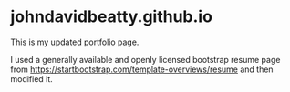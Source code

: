 # johndavidbeatty.github.io
This is my updated portfolio page.

I used a generally available and openly licensed bootstrap resume page from https://startbootstrap.com/template-overviews/resume and then modified it.

